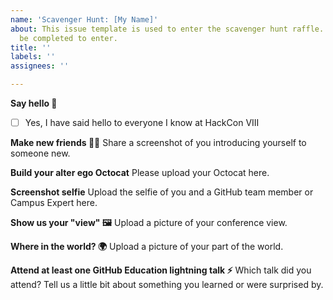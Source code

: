 ```yaml
---
name: 'Scavenger Hunt: [My Name]'
about: This issue template is used to enter the scavenger hunt raffle. All tasks must
  be completed to enter.
title: ''
labels: ''
assignees: ''

---
```


**Say hello 👋**
- [ ] Yes, I have said hello to everyone I know at HackCon VIII

**Make new friends 👯‍♀️**
Share a screenshot of you introducing yourself to someone new.

**Build your alter ego Octocat**
Please upload your Octocat here.

**Screenshot selfie**
Upload the selfie of you and a GitHub team member or Campus Expert here.

**Show us your "view" 🖼**
Upload a picture of your conference view.

**Where in the world? 🌍**
Upload a picture of your part of the world.

**Attend at least one GitHub Education lightning talk ⚡️**
Which talk did you attend?
Tell us a little bit about something you learned or were surprised by.
